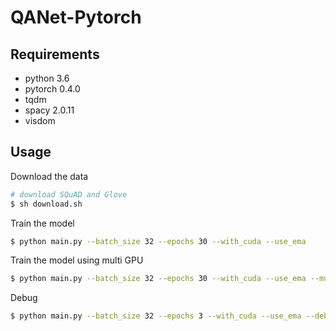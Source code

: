 # QANet-Pytorch
## Requirements
  * python 3.6
  * pytorch 0.4.0
  * tqdm
  * spacy 2.0.11
  * visdom

## Usage
Download the data
```bash
# download SQuAD and Glove
$ sh download.sh
```

Train the model
```bash
$ python main.py --batch_size 32 --epochs 30 --with_cuda --use_ema
```
Train the model using multi GPU
```bash
$ python main.py --batch_size 32 --epochs 30 --with_cuda --use_ema --multi_gpu
```
Debug
```bash
$ python main.py --batch_size 32 --epochs 3 --with_cuda --use_ema --debug
```

